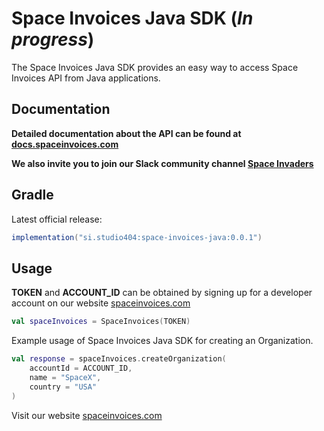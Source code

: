 # Space Invoices Java SDK (*In progress*)

The Space Invoices Java SDK provides an easy way to access Space Invoices API from Java applications.

## Documentation

**Detailed documentation about the API can be found at [docs.spaceinvoices.com](http://docs.spaceinvoices.com)**

**We also invite you to join our Slack community channel [Space Invaders](http://joinslack.spaceinvoices.com)**

## Gradle

Latest official release:
``` gradle
implementation("si.studio404:space-invoices-java:0.0.1")
```

## Usage

**TOKEN** and **ACCOUNT_ID** can be obtained by signing up for a developer account on our website [spaceinvoices.com](http://spaceinvoices.com)

``` kt
val spaceInvoices = SpaceInvoices(TOKEN)
```

Example usage of Space Invoices Java SDK for creating an Organization.
``` kt
val response = spaceInvoices.createOrganization(
    accountId = ACCOUNT_ID,
    name = "SpaceX",
    country = "USA"
)
```

Visit our website [spaceinvoices.com](http://spaceinvoices.com)

